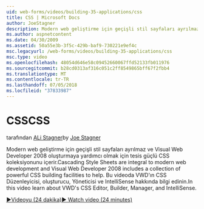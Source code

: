 ```yaml
---
uid: web-forms/videos/building-35-applications/css
title: CSS | Microsoft Docs
author: JoeStagner
description: Modern web geliştirme için geçişli stil sayfaları ayrılmaz ve Visual Web Developer 2008 oluşturmaya yardımcı olmak için tesis güçlü CSS koleksiyonunu içerir...
ms.author: aspnetcontent
ms.date: 04/30/2009
ms.assetid: 50a55e3b-3f5c-429b-baf9-730221e9ef4c
msc.legacyurl: /web-forms/videos/building-35-applications/css
msc.type: video
ms.openlocfilehash: 48054d646e58c09452660067ffd52133fb011976
ms.sourcegitcommit: b28cd0313af316c051c2ff8549865bff67f2fbb4
ms.translationtype: MT
ms.contentlocale: tr-TR
ms.lasthandoff: 07/05/2018
ms.locfileid: "37833987"
---
```

<a name="css"></a><span data-ttu-id="54ab4-103">CSS</span><span class="sxs-lookup"><span data-stu-id="54ab4-103">CSS</span></span>
====================
<span data-ttu-id="54ab4-104">tarafından [ALi Stagner](https://github.com/JoeStagner)</span><span class="sxs-lookup"><span data-stu-id="54ab4-104">by [Joe Stagner](https://github.com/JoeStagner)</span></span>

<span data-ttu-id="54ab4-105">Modern web geliştirme için geçişli stil sayfaları ayrılmaz ve Visual Web Developer 2008 oluşturmaya yardımcı olmak için tesis güçlü CSS koleksiyonunu içerir.</span><span class="sxs-lookup"><span data-stu-id="54ab4-105">Cascading Style Sheets are integral to modern web development and Visual Web Developer 2008 includes a collection of powerful CSS building facilities to help.</span></span> <span data-ttu-id="54ab4-106">Bu videoda VWD'ın CSS Düzenleyicisi, oluşturucu, Yöneticisi ve IntelliSense hakkında bilgi edinin.</span><span class="sxs-lookup"><span data-stu-id="54ab4-106">In this video learn about VWD's CSS Editor, Builder, Manager, and IntelliSense.</span></span>

[<span data-ttu-id="54ab4-107">&#9654;Videoyu (24 dakika)</span><span class="sxs-lookup"><span data-stu-id="54ab4-107">&#9654; Watch video (24 minutes)</span></span>](https://channel9.msdn.com/Blogs/ASP-NET-Site-Videos/css)

